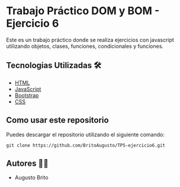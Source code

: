 # Trabajo Práctico DOM y BOM - Ejercicio 6

Este es un trabajo práctico donde se realiza ejercicios con javascript utilizando objetos, clases, funciones, condicionales y funciones.

## Tecnologias Utilizadas 🛠️

- [HTML]([https://getbootstrap.com/](https://developer.mozilla.org/en-US/docs/Web/HTML))
- [JavaScript](https://developer.mozilla.org/en-US/docs/Web/JavaScript)
- [Bootstrap](https://getbootstrap.com/)
- [CSS](https://developer.mozilla.org/en-US/docs/Web/CSS)

## Como usar este repositorio

Puedes descargar el repositorio utilizando el siguiente comando: 

`git clone https://github.com/BritoAugusto/TP5-ejercicio6.git`

## Autores 🧑‍💻

- Augusto Brito
